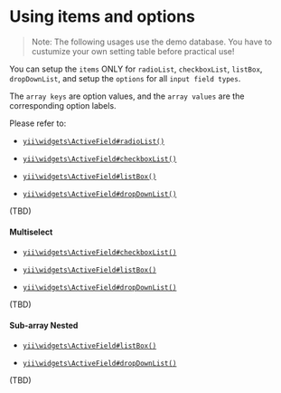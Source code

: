 # Using items and options

> Note: The following usages use the demo database. You have to custumize your own setting table before practical use!

You can setup the `items` ONLY for `radioList`, `checkboxList`, `listBox`, `dropDownList`, and setup the `options` for all `input field types`.

The `array keys` are option values, and the `array values` are the corresponding option labels. 

Please refer to:

- [`yii\widgets\ActiveField#radioList()`](http://www.yiiframework.com/doc-2.0/yii-widgets-activefield.html#radioList()-detail)

- [`yii\widgets\ActiveField#checkboxList()`](http://www.yiiframework.com/doc-2.0/yii-widgets-activefield.html#checkboxList()-detail)

- [`yii\widgets\ActiveField#listBox()`](http://www.yiiframework.com/doc-2.0/yii-widgets-activefield.html#listBox()-detail)

- [`yii\widgets\ActiveField#dropDownList()`](http://www.yiiframework.com/doc-2.0/yii-widgets-activefield.html#dropDownList()-detail)

(TBD)


#### Multiselect

- [`yii\widgets\ActiveField#checkboxList()`](http://www.yiiframework.com/doc-2.0/yii-widgets-activefield.html#checkboxList()-detail)

- [`yii\widgets\ActiveField#listBox()`](http://www.yiiframework.com/doc-2.0/yii-widgets-activefield.html#listBox()-detail)

- [`yii\widgets\ActiveField#dropDownList()`](http://www.yiiframework.com/doc-2.0/yii-widgets-activefield.html#dropDownList()-detail)

(TBD)


#### Sub-array Nested

- [`yii\widgets\ActiveField#listBox()`](http://www.yiiframework.com/doc-2.0/yii-widgets-activefield.html#listBox()-detail)

- [`yii\widgets\ActiveField#dropDownList()`](http://www.yiiframework.com/doc-2.0/yii-widgets-activefield.html#dropDownList()-detail)

(TBD)

